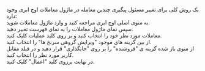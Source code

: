<p>یک روش کلی برای تغییر مسئول پیگیری چندین معامله در ماژول معاملات اوج ابری وجود دارد:<br>به منوی اصلی اوج ابری مراجعه کنید و وارد ماژول معاملات شوید.&nbsp;<br>سپس نمای ماژول معاملات را به نمای فهرست تغییر دهید.&nbsp;<br>معاملات مورد نظر خود را انتخاب کنید و بر روی کلید عملیات کلیک کنید.&nbsp;<br>از بین گزینه های موجود "ویرایش گروهی سرنخ ها" را انتخاب کنید.&nbsp;<br>از منوی باز شده گزینه ی "فروشنده" را بر روی "جایگذاری" قرار دهید و در فیلد مقابل کاربر مورد نظر را انتخاب کنید.<br>در نهایت برروی کلید "اعمال" کلیک کنید.</p>